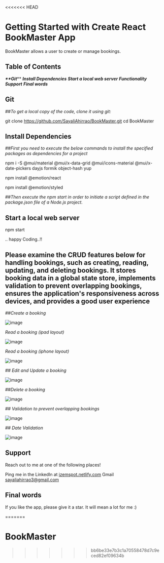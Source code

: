 <<<<<<< HEAD
# Getting Started with Create React BookMaster App

BookMaster allows a user to create or manage bookings.


## Table of Contents
**_**Git_****
**_Install Dependencies_**
**_Start a local web server_**
**_Functionality_**
**_Support_**
**_Final words_**



## Git

_##To get a local copy of the code, clone it using git:_

git clone https://github.com/SayaliAhirrao/BookMaster.git
cd BookMaster

## Install Dependencies

_##First you need to execute the below commands to install the specified packages as dependencies for a project_

npm i -S @mui/material @mui/x-data-grid @mui/icons-material @mui/x-date-pickers dayjs formik object-hash yup

npm install @emotion/react

npm install @emotion/styled

_##Then execute the npm start in order to initiate a script defined in the package.json file of a Node.js project._

## Start a local web server

npm start

.. happy Coding..!!

## Please examine the CRUD features below for handling bookings, such as creating, reading, updating, and deleting bookings. It stores booking data in a global state store, implements validation to prevent overlapping bookings, ensures the application's responsiveness across devices, and provides a good user experience

_##Create a booking_

![image](https://github.com/SayaliAhirrao/BookMaster/assets/59266974/6979f990-ecba-4524-8470-9737967d9b3f)

_Read a booking (ipad layout)_

![image](https://github.com/SayaliAhirrao/BookMaster/assets/59266974/5af1a1da-727f-4548-8dfe-213d909e04f1)

_Read a booking (iphone layout)_

![image](https://github.com/SayaliAhirrao/BookMaster/assets/59266974/c936e97b-4e0a-4277-8b76-b67ced443b13)

_## Edit and  Update a booking_

![image](https://github.com/SayaliAhirrao/BookMaster/assets/59266974/deb67642-2da7-4141-8110-53baa3fa5a07)

_##Delete a booking_

![image](https://github.com/SayaliAhirrao/BookMaster/assets/59266974/2188f066-f475-4597-9b63-529782aa0683)

_## Validation to prevent overlapping bookings_

![image](https://github.com/SayaliAhirrao/BookMaster/assets/59266974/7bfc59a0-7869-4361-a455-70d951211374)

_## Date Validation_

![image](https://github.com/SayaliAhirrao/BookMaster/assets/59266974/18b8531e-3f66-4ce6-9877-f0ed9c23c746)


## Support

Reach out to me at one of the following places!

Ping me in the LinkedIn  at [izemspot.netlify.com](https://www.linkedin.com/in/sayali-ahirrao/)
Gmail sayaliahirrao3@gmail.com

## Final words
If you like the app, please give it a star. It will mean a lot for me :)


=======
# BookMaster
>>>>>>> bb6be33e7b3c1a70558478d7c9eced82ef09634b
